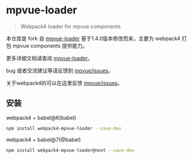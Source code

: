 # mpvue-loader

>Webpack4 loader for mpvue components

本仓库是 fork 自 [mpvue-loader](http://mpvue.com/build/mpvue-loader) 基于1.4.0版本修改而来，主要为 webpack4 打包 mpvue components 提供能力。

更多详细文档请查阅 [mpvue-loader](http://mpvue.com/build/mpvue-loader)。

bug 或者交流建议等请反馈到 [mpvue/issues](https://github.com/Meituan-Dianping/mpvue/issues)。

关于webpack4的可以在这里反馈 [mpvue/issues](https://github.com/bugkun/mpvue-loader/issues)。

## 安装
webpack4 + babel@6(babel)
```bash
npm install webpack4-mpvue-loader --save-dev
```
webpack4 + babel@7(@babel)
```bash
npm install webpack4-mpvue-loader@next --save-dev
```